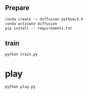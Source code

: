 ## Prepare
```bash
conda create -n diffusion python=3.9
conda activate diffusion
pip install -r requirements.txt
```

## train
```bash
python train.py
```

# play
```bash
python play.py
``` 